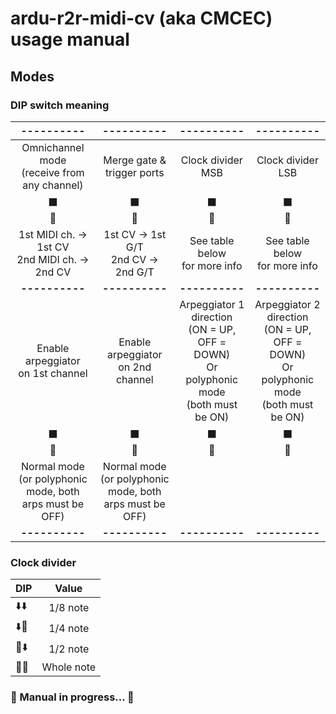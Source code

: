 # ardu-r2r-midi-cv (aka CMCEC) usage manual

## Modes

### DIP switch meaning

|                       **----------**                       |                       **----------**                       |                                        **----------**                                       |                                        **----------**                                       |
|:----------------------------------------------------------:|:----------------------------------------------------------:|:-------------------------------------------------------------------------------------------:|:-------------------------------------------------------------------------------------------:|
| Omnichannel mode<br>(receive from any channel)             | Merge gate &<br>trigger ports                              | Clock divider<br>MSB                                                                        | Clock divider<br>LSB                                                                        |
|                           ⬛<br>🔲                           |                           ⬛<br>🔲                           |                                                                                      ⬛<br>🔲 | ⬛<br>🔲                                                                                      |
| 1st MIDI ch. -> 1st CV<br>2nd MIDI ch. -> 2nd CV           | 1st CV -> 1st G/T<br>2nd CV -> 2nd G/T                     | See table below<br>for more info                                                            | See table below<br>for more info                                                            |
|                       **----------**                       |                       **----------**                       |                                        **----------**                                       |                                        **----------**                                       |
| Enable arpeggiator<br>on 1st channel                       | Enable arpeggiator<br>on 2nd channel                       | Arpeggiator 1 direction<br>(ON = UP, OFF = DOWN)<br>Or polyphonic mode<br>(both must be ON) | Arpeggiator 2 direction<br>(ON = UP, OFF = DOWN)<br>Or polyphonic mode<br>(both must be ON) |
|                                                     ⬛<br>🔲 | ⬛<br>🔲                                                     |                                                                                      ⬛<br>🔲 | ⬛<br>🔲                                                                                      |
| Normal mode (or polyphonic<br>mode, both arps must be OFF) | Normal mode (or polyphonic<br>mode, both arps must be OFF) |                                                                                             |                                                                                             |
|                       **----------**                       |                       **----------**                       |                                        **----------**                                       |                                        **----------**                                       |

### Clock divider

| DIP  |   Value    |
|------|:----------:|
| ⬇️⬇️ |  1/8 note  |
| ⬇️🔼 |  1/4 note  |
| 🔼⬇️ |  1/2 note  |
| 🔼🔼 | Whole note |

### 🚧 Manual in progress... 🚧

